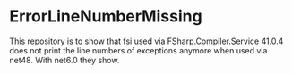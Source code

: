 # ErrorLineNumberMissing

This repository is to show that fsi used via FSharp.Compiler.Service 41.0.4 does not print the line numbers of exceptions anymore when used via net48.
With net6.0 they show. 
